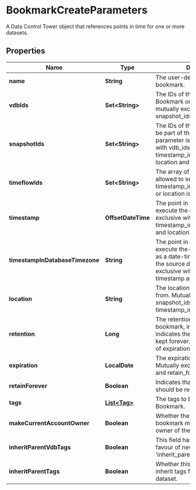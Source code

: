 

# BookmarkCreateParameters

A Data Control Tower object that references points in time for one or more datasets.

## Properties

| Name | Type | Description | Notes |
|------------ | ------------- | ------------- | -------------|
|**name** | **String** | The user-defined name of this bookmark. |  |
|**vdbIds** | **Set&lt;String&gt;** | The IDs of the VDBs to create the Bookmark on. This parameter is mutually exclusive with snapshot_ids and timeflow_ids. |  [optional] |
|**snapshotIds** | **Set&lt;String&gt;** | The IDs of the snapshots that will be part of the Bookmark. This parameter is mutually exclusive with vdb_ids, timestamp, timestamp_in_database_timezone, location and timeflow_ids.  |  [optional] |
|**timeflowIds** | **Set&lt;String&gt;** | The array of timeflow Id. Only allowed to set when timestamp, timestamp_in_database_timezone or location is provided. |  [optional] |
|**timestamp** | **OffsetDateTime** | The point in time from which to execute the operation. Mutually exclusive with snapshot_ids, timestamp_in_database_timezone and location. |  [optional] |
|**timestampInDatabaseTimezone** | **String** | The point in time from which to execute the operation, expressed as a date-time in the timezone of the source database. Mutually exclusive with snapshot_ids, timestamp and location. |  [optional] |
|**location** | **String** | The location to create bookmark from. Mutually exclusive with snapshot_ids, timestamp, and timestamp_in_database_timezone. |  [optional] |
|**retention** | **Long** | The retention policy for this bookmark, in days. A value of -1 indicates the bookmark should be kept forever. Deprecated in favor of expiration and retain_forever. |  [optional] |
|**expiration** | **LocalDate** | The expiration for this bookmark. Mutually exclusive with retention and retain_forever. |  [optional] |
|**retainForever** | **Boolean** | Indicates that the bookmark should be retained forever. |  [optional] |
|**tags** | [**List&lt;Tag&gt;**](Tag.md) | The tags to be created for this Bookmark. |  [optional] |
|**makeCurrentAccountOwner** | **Boolean** | Whether the account creating this bookmark must be configured as owner of the bookmark. |  [optional] |
|**inheritParentVdbTags** | **Boolean** | This field has been deprecated in favour of new field &#39;inherit_parent_tags&#39;. |  [optional] |
|**inheritParentTags** | **Boolean** | Whether this bookmark should inherit tags from the parent dataset. |  [optional] |



